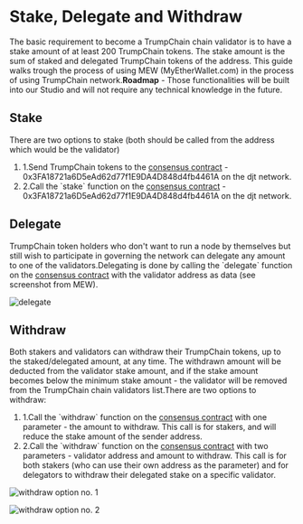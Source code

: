 # Stake, Delegate and Withdraw

The basic requirement to become a TrumpChain chain validator is to have a stake amount of at least 200 TrumpChain tokens. The stake amount is the sum of staked and delegated TrumpChain tokens of the address. This guide walks trough the process of using MEW (MyEtherWallet.com) in the process of using TrumpChain network.**Roadmap** - Those functionalities will be built into our Studio and will not require any technical knowledge in the future.

## Stake <a href="#stake" id="stake"></a>

There are two options to stake (both should be called from the address which would be the validator)

1. 1.Send TrumpChain tokens to the [consensus contract](https://explorer.trumpchain.io/address/0x3FA18721a6D5eAd62d77f1E9DA4D848d4fb4461A) - 0x3FA18721a6D5eAd62d77f1E9DA4D848d4fb4461A on the djt network.
2. 2.Call the \`stake\` function on the [consensus contract](https://explorer.trumpchain.io/address/0x3FA18721a6D5eAd62d77f1E9DA4D848d4fb4461A) - 0x3FA18721a6D5eAd62d77f1E9DA4D848d4fb4461A on the djt network.

## Delegate <a href="#delegate" id="delegate"></a>

TrumpChain token holders who don't want to run a node by themselves but still wish to participate in governing the network can delegate any amount to one of the validators.Delegating is done by calling the \`delegate\` function on the [consensus contract](https://explorer.trumpchain.io/address/0x3FA18721a6D5eAd62d77f1E9DA4D848d4fb4461A) with the validator address as data (see screenshot from MEW).

![delegate](https://3886961007-files.gitbook.io/\~/files/v0/b/gitbook-x-prod.appspot.com/o/spaces%2F-MQROvzQPC4eD8u5AQhv%2Fuploads%2FfW2bi43f3TMgmwzi7wSZ%2Fimage.png?alt=media\&token=f30eb8a1-ff40-4f1e-9f73-89466ea2c83e)

## Withdraw <a href="#withdraw" id="withdraw"></a>

Both stakers and validators can withdraw their TrumpChain tokens, up to the staked/delegated amount, at any time. The withdrawn amount will be deducted from the validator stake amount, and if the stake amount becomes below the minimum stake amount - the validator will be removed from the TrumpChain chain validators list.There are two options to withdraw:

1. 1.Call the \`withdraw\` function on the [consensus contract](https://explorer.trumpchain.io/address/0x3FA18721a6D5eAd62d77f1E9DA4D848d4fb4461A) with one parameter - the amount to withdraw. This call is for stakers, and will reduce the stake amount of the sender address.
2. 2.Call the \`withdraw\` function on the [consensus contract](https://explorer.trumpchain.io/address/0x3FA18721a6D5eAd62d77f1E9DA4D848d4fb4461A) with two parameters - validator address and amount to withdraw. This call is for both stakers (who can use their own address as the parameter) and for delegators to withdraw their delegated stake on a specific validator.

![withdraw option no. 1](https://3886961007-files.gitbook.io/\~/files/v0/b/gitbook-x-prod.appspot.com/o/spaces%2F-MQROvzQPC4eD8u5AQhv%2Fuploads%2FyBpFV4W9N9vgpGyFEr76%2Fimage.png?alt=media\&token=0f715110-4b8d-4a35-81a6-93383d903f42)

![withdraw option no. 2](https://3886961007-files.gitbook.io/\~/files/v0/b/gitbook-x-prod.appspot.com/o/spaces%2F-MQROvzQPC4eD8u5AQhv%2Fuploads%2FTGmteQzEhEXuDVbibfVt%2Fimage.png?alt=media\&token=84a4f2a6-3c5e-41d7-b427-a845db9f82d2)
